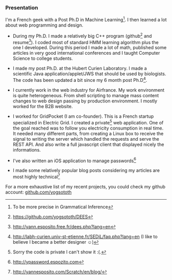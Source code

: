 ### Presentation

I'm a French geek with a Post Ph.D in Machine Learning[^10]. 
I then learned a lot about web programming and design.

- During my Ph.D. I made a relatively big C++ program (github[^1] and resume[^2]).
  I coded most of standard HMM learning algorithm plus the one I developed.
  During this period I made a lot of math, 
  published some articles in very good international conferences and 
  I taught Computer Science to college students.

- I made my post Ph.D. at the Hubert Curien Laboratory.
  I made a scientific Java application/applet/JWS that should be used by biologists.
  The code has been updated a bit since my 6 month post Ph.D[^3].

- I currently work in the web industry for Airfrance.
  My work environment is quite heterogeneous. 
  From shell scripting to manage mass content changes to web design 
  passing by production environment. 
  I mostly worked for the B2B website.

- I worked for GridPocket (I am co-founder).
  This is a French startup specialized in Electric Grid.
  I created a private[^6] web application.
  One of the goal reached was to follow you electricity consumption in real time.
  It needed many different parts, from creating a Linux box to receive the signal
  to writing the server which handled the requests and serve the REST API.
  And also write a full javascript client that displayed nicely the informations.

- I've also written an iOS application to manage passwords[^4]

- I made some relatively popular blog posts considering my articles are most highly technical[^5]

For a more exhaustive list of my recent projects, you could check my
github account: [github.com/yogsototh](https://github.com/yogsototh)

[^10]: To be more precise in Grammatical Inference
[^1]: <https://github.com/yogsototh/DEES>
[^2]: <http://yann.esposito.free.fr/dees.php?lang=en>
[^3]: <http://labh-curien.univ-st-etienne.fr/SEDiL/faq.php?lang=en> (I like to believe I became a better designer ☺)
[^4]: <http://ypassword.espozito.com>
[^5]: <http://yannesposito.com/Scratch/en/blog/>
[^6]: Sorry the code is private I can't show it :(.
